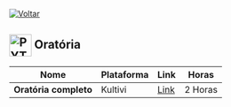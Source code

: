 [![Voltar](https://img.shields.io/badge/Voltar-black?style=for-the-badge&logo=home)](https://github.com/Taylon-00/Cursos-Gratuitos/blob/main/README.md)



<h2>
  <img src="https://github.com/MarcusTechs/Free-way/assets/138902771/29b3c73c-ab84-4918-8b79-045ca8aeff1b" alt="PYTHON" width="40px" style="vertical-align: middle;"> Oratória
</h2>

| **Nome** | **Plataforma** | **Link** | **Horas** |
| --- | --- | --- | --- |
| **Oratória completo** | Kultivi | [Link](https://kultivi.com/blog/carreira-e-negocios/curso-de-oratoria-gratuito-desenvolva-esta-softskill) | 2 Horas |
